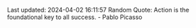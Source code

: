 Last updated: 2024-04-02 16:11:57
Random Quote: Action is the foundational key to all success. - Pablo Picasso